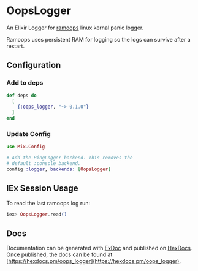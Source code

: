 # OopsLogger

An Elixir Logger for [ramoops](https://www.kernel.org/doc/html/v4.11/admin-guide/ramoops.html) linux kernal panic logger.

Ramoops uses persistent RAM for logging so the logs can survive after a restart.

## Configuration

### Add to deps

```elixir
def deps do
  [
    {:oops_logger, "~> 0.1.0"}
  ]
end
```

### Update Config

```elixir
use Mix.Config

# Add the RingLogger backend. This removes the
# default :console backend.
config :logger, backends: [OopsLogger]
```

## IEx Session Usage 

To read the last ramoops log run:

```elixir
iex> OopsLogger.read()
```

## Docs 

Documentation can be generated with [ExDoc](https://github.com/elixir-lang/ex_doc)
and published on [HexDocs](https://hexdocs.pm). Once published, the docs can
be found at [https://hexdocs.pm/oops_logger](https://hexdocs.pm/oops_logger).

